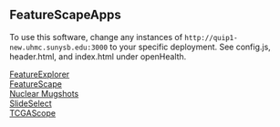 ## FeatureScapeApps

To use this software, change any instances of `http://quip1-new.uhmc.sunysb.edu:3000` to your specific deployment.  See config.js, header.html, and index.html under openHealth.

[FeatureExplorer](http://sbu-bmi.github.io/FeatureScapeApps/featurescape/fig4.html)<br>
[FeatureScape](http://sbu-bmi.github.io/FeatureScapeApps/featurescape)<br>
[Nuclear Mugshots](http://sbu-bmi.github.io/FeatureScapeApps/nuclei-mugshots)<br>
[SlideSelect](http://sbu-bmi.github.io/FeatureScapeApps/featurescape/u24Preview.html)<br>
[TCGAScope](http://sbu-bmi.github.io/FeatureScapeApps/openHealth)<br>
